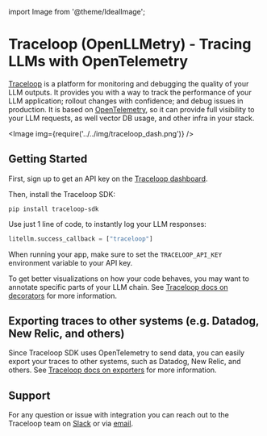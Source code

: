 import Image from '@theme/IdealImage';

# Traceloop (OpenLLMetry) - Tracing LLMs with OpenTelemetry

[Traceloop](https://traceloop.com) is a platform for monitoring and debugging the quality of your LLM outputs.
It provides you with a way to track the performance of your LLM application; rollout changes with confidence; and debug issues in production.
It is based on [OpenTelemetry](https://opentelemetry.io), so it can provide full visibility to your LLM requests, as well vector DB usage, and other infra in your stack.

<Image img={require('../../img/traceloop_dash.png')} />

## Getting Started

First, sign up to get an API key on the [Traceloop dashboard](https://app.traceloop.com/settings/api-keys).

Then, install the Traceloop SDK:

```
pip install traceloop-sdk
```

Use just 1 line of code, to instantly log your LLM responses:

```python
litellm.success_callback = ["traceloop"]
```

When running your app, make sure to set the `TRACELOOP_API_KEY` environment variable to your API key.

To get better visualizations on how your code behaves, you may want to annotate specific parts of your LLM chain. See [Traceloop docs on decorators](https://traceloop.com/docs/python-sdk/decorators) for more information.

## Exporting traces to other systems (e.g. Datadog, New Relic, and others)

Since Traceloop SDK uses OpenTelemetry to send data, you can easily export your traces to other systems, such as Datadog, New Relic, and others. See [Traceloop docs on exporters](https://traceloop.com/docs/python-sdk/exporters) for more information.

## Support

For any question or issue with integration you can reach out to the Traceloop team on [Slack](https://join.slack.com/t/traceloopcommunity/shared_invite/zt-1plpfpm6r-zOHKI028VkpcWdobX65C~g) or via [email](mailto:dev@traceloop.com).
